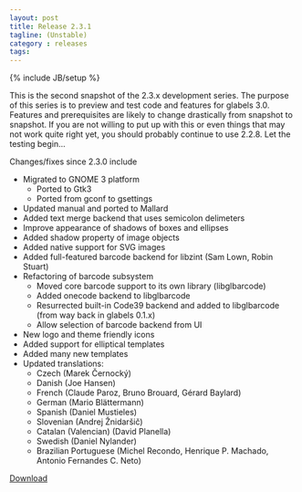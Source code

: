 ```yaml
---
layout: post
title: Release 2.3.1
tagline: (Unstable)
category : releases
tags:
---
```

{% include JB/setup %}

This is the second snapshot of the 2.3.x development series. The purpose of this series is to preview and test code and features for glabels 3.0. Features and prerequisites are likely to change drastically from snapshot to snapshot. If you are not willing to put up with this or even things that may not work quite right yet, you should probably continue to use 2.2.8. Let the testing begin...

Changes/fixes since 2.3.0 include

- Migrated to GNOME 3 platform
  - Ported to Gtk3
  - Ported from gconf to gsettings
- Updated manual and ported to Mallard
- Added text merge backend that uses semicolon delimeters
- Improve appearance of shadows of boxes and ellipses
- Added shadow property of image objects
- Added native support for SVG images
- Added full-featured barcode backend for libzint (Sam Lown, Robin Stuart)
- Refactoring of barcode subsystem
  - Moved core barcode support to its own library (libglbarcode)
  - Added onecode backend to libglbarcode
  - Resurrected built-in Code39 backend and added to libglbarcode (from way back in glabels 0.1.x)
  - Allow selection of barcode backend from UI
- New logo and theme friendly icons
- Added support for elliptical templates
- Added many new templates
- Updated translations:
  - Czech (Marek Černocký)
  - Danish (Joe Hansen)
  - French (Claude Paroz, Bruno Brouard, Gérard Baylard)
  - German (Mario Blättermann)
  - Spanish (Daniel Mustieles)
  - Slovenian (Andrej Žnidaršič)
  - Catalan (Valencian) (David Planella)
  - Swedish (Daniel Nylander)
  - Brazilian Portuguese (Michel Recondo, Henrique P. Machado, Antonio Fernandes C. Neto)

[Download](/pages/download.html)
